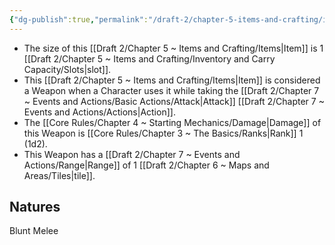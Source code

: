 ```yaml
---
{"dg-publish":true,"permalink":"/draft-2/chapter-5-items-and-crafting/item-property-lists/basic-properties/weapon/"}
---
```


- The size of this [[Draft 2/Chapter 5 ~ Items and Crafting/Items\|Item]] is 1 [[Draft 2/Chapter 5 ~ Items and Crafting/Inventory and Carry Capacity/Slots\|slot]].
- This [[Draft 2/Chapter 5 ~ Items and Crafting/Items\|Item]] is considered a Weapon when a Character uses it while taking the [[Draft 2/Chapter 7 ~ Events and Actions/Basic Actions/Attack\|Attack]] [[Draft 2/Chapter 7 ~ Events and Actions/Actions\|Action]].
- The [[Core Rules/Chapter 4 ~ Starting Mechanics/Damage\|Damage]] of this Weapon is [[Core Rules/Chapter 3 ~ The Basics/Ranks\|Rank]] 1 (1d2).
- This Weapon has a [[Draft 2/Chapter 7 ~ Events and Actions/Range\|Range]] of 1 [[Draft 2/Chapter 6 ~ Maps and Areas/Tiles\|tile]].

## Natures
Blunt
Melee